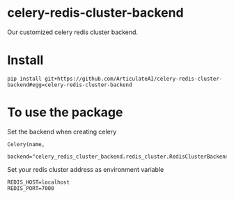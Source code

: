 # celery-redis-cluster-backend
Our customized celery redis cluster backend.

# Install
`pip install git+https://github.com/ArticulateAI/celery-redis-cluster-backend#egg=celery-redis-cluster-backend`

# To use the package
Set the backend when creating celery
```
Celery(name, 
       backend="celery_redis_cluster_backend.redis_cluster.RedisClusterBackend")
```

Set your redis cluster address as environment variable
```
REDIS_HOST=localhost
REDIS_PORT=7000
```